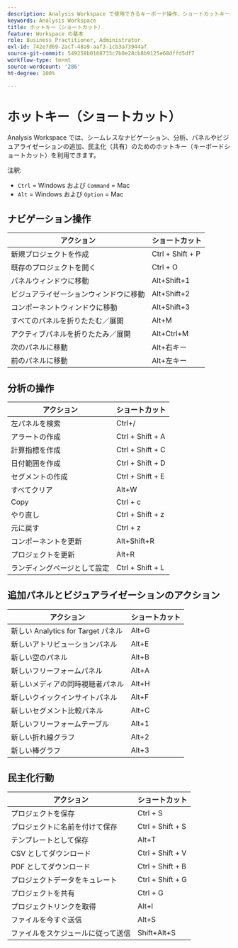```yaml
---
description: Analysis Workspace で使用できるキーボード操作、ショートカットキー、ポイント＆クリックの動作です。
keywords: Analysis Workspace
title: ホットキー（ショートカット）
feature: Workspace の基本
role: Business Practitioner, Administrator
exl-id: 742e7d69-2acf-48a9-aaf3-1cb3a73944af
source-git-commit: 549258b0168733c7b0e28cb8b9125e68dffd5df7
workflow-type: tm+mt
source-wordcount: '286'
ht-degree: 100%

---
```


# ホットキー（ショートカット）

Analysis Workspace では、シームレスなナビゲーション、分析、パネルやビジュアライゼーションの追加、民主化（共有）のためのホットキー（キーボードショートカット）を利用できます。

注釈:
* `Ctrl` = Windows および `Command` = Mac
* `Alt` = Windows および `Option` = Mac

## ナビゲーション操作

| アクション | ショートカット |
| --- | --- |
| 新規プロジェクトを作成 | Ctrl + Shift + P |
| 既存のプロジェクトを開く | Ctrl + O |
| パネルウィンドウに移動 | Alt+Shift+1 |
| ビジュアライゼーションウィンドウに移動 | Alt+Shift+2 |
| コンポーネントウィンドウに移動 | Alt+Shift+3 |
| すべてのパネルを折りたたむ／展開 | Alt+M |
| アクティブパネルを折りたたみ／展開 | Alt+Ctrl+M |
| 次のパネルに移動 | Alt+右キー |
| 前のパネルに移動 | Alt+左キー |

## 分析の操作

| アクション | ショートカット |
| --- | --- |
| 左パネルを検索 | Ctrl+/ |
| アラートの作成 | Ctrl + Shift + A |
| 計算指標を作成 | Ctrl + Shift + C |
| 日付範囲を作成 | Ctrl + Shift + D |
| セグメントの作成 | Ctrl + Shift + E |
| すべてクリア | Alt+W |
| Copy | Ctrl + c |
| やり直し | Ctrl + Shift + z |
| 元に戻す | Ctrl + z |
| コンポーネントを更新 | Alt+Shift+R |
| プロジェクトを更新 | Alt+R |
| ランディングページとして設定 | Ctrl + Shift + L |

## 追加パネルとビジュアライゼーションのアクション

| アクション | ショートカット |
| ---|---|
| 新しい Analytics for Target パネル | Alt+G |
| 新しいアトリビューションパネル | Alt+E |
| 新しい空のパネル | Alt+B |
| 新しいフリーフォームパネル | Alt+A |
| 新しいメディアの同時視聴者パネル | Alt+H |
| 新しいクイックインサイトパネル | Alt+F |
| 新しいセグメント比較パネル | Alt+C |
| 新しいフリーフォームテーブル | Alt+1 |
| 新しい折れ線グラフ | Alt+2 |
| 新しい棒グラフ | Alt+3 |

## 民主化行動

| アクション | ショートカット |
| --- | --- |
| プロジェクトを保存 | Ctrl + S |
| プロジェクトに名前を付けて保存 | Ctrl + Shift + S |
| テンプレートとして保存 | Alt+T |
| CSV としてダウンロード | Ctrl + Shift + V |
| PDF としてダウンロード | Ctrl + Shift + B |
| プロジェクトデータをキュレート | Ctrl + Shift + G |
| プロジェクトを共有 | Ctrl + G |
| プロジェクトリンクを取得 | Alt+l |
| ファイルを今すぐ送信 | Alt+S |
| ファイルをスケジュールに従って送信 | Shift+Alt+S |
